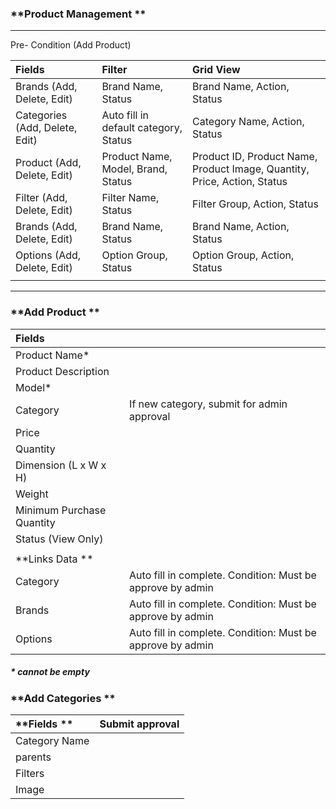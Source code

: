 ### **Product Management **

---

Pre- Condition \(Add Product\)

| **Fields** | **Filter** | **Grid View** |
| :--- | :--- | :--- |
| Brands \(Add, Delete, Edit\) | Brand Name, Status | Brand Name, Action, Status |
| Categories \(Add, Delete, Edit\) | Auto fill in default category, Status | Category Name, Action, Status |
| Product \(Add, Delete, Edit\) | Product Name, Model, Brand, Status | Product ID, Product Name, Product Image, Quantity, Price, Action, Status |
| Filter \(Add, Delete, Edit\) | Filter Name, Status | Filter Group, Action, Status |
| Brands \(Add, Delete, Edit\) | Brand Name, Status | Brand Name, Action, Status |
| Options \(Add, Delete, Edit\) | Option Group, Status | Option Group, Action, Status |
|  |  |  |

---

### **Add Product **

| **Fields** |  |
| :--- | :--- |
| Product Name\* |  |
| Product Description |  |
| Model\* |  |
| Category | If new category, submit for admin approval |
| Price |  |
| Quantity |  |
| Dimension \(L x W x H\) |  |
| Weight |  |
| Minimum Purchase Quantity |  |
| Status \(View Only\) |  |
|  |  |
| **Links Data ** |  |
| Category | Auto fill in complete. Condition: Must be approve by admin |
| Brands | Auto fill in complete. Condition: Must be approve by admin  |
| Options | Auto fill in complete. Condition: Must be approve by admin  |

##### \* cannot be empty

### 

### **Add Categories **

| **Fields ** | **Submit approval** |
| :--- | :--- |
| Category Name |  |
| parents |  |
| Filters |  |
| Image |  |



